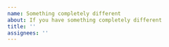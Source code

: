 ```yaml
---
name: Something completely different
about: If you have something completely different
title: ''
assignees: ''
---
```


<!--
Please be as descriptive as possible.
Attach screenshots where helpful.
If your concern relates to chatterino2 behaviour, please also include the version info from the program's title bar, e.g. `2.0.4 (15.08.2019 c1afbd5-1)`
-->
